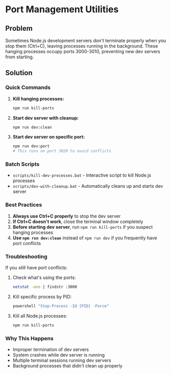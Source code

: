 # Port Management Utilities

## Problem
Sometimes Node.js development servers don't terminate properly when you stop them (Ctrl+C), leaving processes running in the background. These hanging processes occupy ports 3000-3010, preventing new dev servers from starting.

## Solution

### Quick Commands

1. **Kill hanging processes:**
   ```bash
   npm run kill-ports
   ```

2. **Start dev server with cleanup:**
   ```bash
   npm run dev:clean
   ```

3. **Start dev server on specific port:**
   ```bash
   npm run dev:port
   # This runs on port 3020 to avoid conflicts
   ```

### Batch Scripts

- `scripts/kill-dev-processes.bat` - Interactive script to kill Node.js processes
- `scripts/dev-with-cleanup.bat` - Automatically cleans up and starts dev server

### Best Practices

1. **Always use Ctrl+C properly** to stop the dev server
2. **If Ctrl+C doesn't work**, close the terminal window completely
3. **Before starting dev server**, run `npm run kill-ports` if you suspect hanging processes
4. **Use `npm run dev:clean`** instead of `npm run dev` if you frequently have port conflicts

### Troubleshooting

If you still have port conflicts:

1. Check what's using the ports:
   ```bash
   netstat -ano | findstr :3000
   ```

2. Kill specific process by PID:
   ```bash
   powershell "Stop-Process -Id [PID] -Force"
   ```

3. Kill all Node.js processes:
   ```bash
   npm run kill-ports
   ```

### Why This Happens

- Improper termination of dev servers
- System crashes while dev server is running
- Multiple terminal sessions running dev servers
- Background processes that didn't clean up properly 